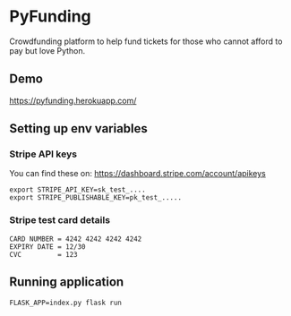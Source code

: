 # PyFunding

Crowdfunding platform to help fund tickets for those who cannot afford to pay but love Python.

## Demo

https://pyfunding.herokuapp.com/

## Setting up env variables

### Stripe API keys

You can find these on: https://dashboard.stripe.com/account/apikeys

```
export STRIPE_API_KEY=sk_test_....
export STRIPE_PUBLISHABLE_KEY=pk_test_.....
```

### Stripe test card details

```
CARD NUMBER = 4242 4242 4242 4242
EXPIRY DATE = 12/30
CVC         = 123
```

## Running application

```
FLASK_APP=index.py flask run
```
